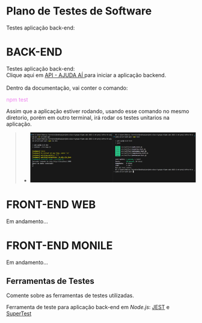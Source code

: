 # Plano de Testes de Software

Testes aplicação back-end:

# BACK-END  
Testes aplicação back-end:  
Clique aqui em <a href="./web-api"> API - AJUDA AÍ </a> para iniciar a aplicação backend.<br/><br/>
Dentro da documentação, vai conter o comando: <p style="color:violet">npm test</p> Assim que a aplicação estiver rodando, usando esse comando no mesmo diretorio, porém em outro terminal, irá rodar os testes unitarios na aplicação.

> - ![Evidencias de Testes UNitarios Back-end](./img/evidenciadetestesunitariosbackend.png)  
# FRONT-END WEB

Em andamento...

# FRONT-END MONILE

Em andamento...
 
## Ferramentas de Testes

Comente sobre as ferramentas de testes utilizadas.
 
Ferramenta de teste para aplicação back-end em *Node.js*: <a href="https://jestjs.io/pt-BR/">JEST</a> e <a href="https://www.npmjs.com/package/supertest">SuperTest</a>
